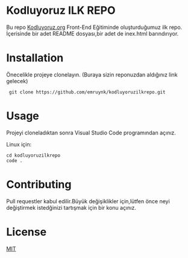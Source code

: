# Kodluyoruz ILK REPO

Bu repo [Kodluyoruz.org](Kodluyoruz.org) Front-End Eğitiminde oluşturduğumuz ilk repo. İçerisinde bir adet README dosyası,bir adet de inex.html barındırıyor.


# Installation

Önecelikle projeye clonelayın. (Buraya sizin reponuzdan aldığınız link gelecek)

```
 git clone https://github.com/emruynk/kodluyoruzilkrepo.git
```

# Usage

Projeyi cloneladıktan sonra Visual Studio Code programından açınız.

Linux için:

```
cd kodluyoruzilkrepo
code .
```

# Contributing

Pull requestler kabul edilir.Büyük değişiklikler için,lütfen önce neyi değiştirmek istedğinizi tartışmak için bir konu açınız.

# License

[MIT](https://choosealicense.com/licenses/mit/)